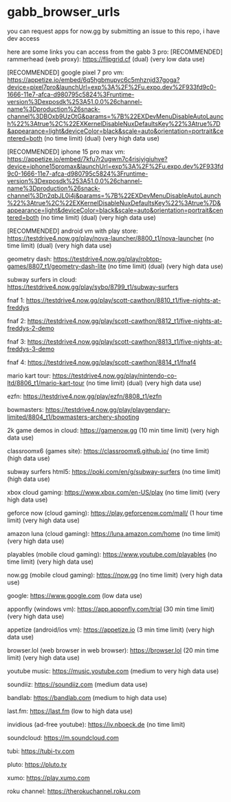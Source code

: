 # gabb_browser_urls
you can request apps for now.gg by submitting an issue to this repo, i have dev access

here are some links you can access from the gabb 3 pro:
[RECOMMENDED] rammerhead (web proxy): https://flipgrid.cf (dual) (very low data use)

[RECOMMENDED] google pixel 7 pro vm: https://appetize.io/embed/6q5hgbmupyc6c5mhznjd37goga?device=pixel7pro&launchUrl=exp%3A%2F%2Fu.expo.dev%2F933fd9c0-1666-11e7-afca-d980795c5824%3Fruntime-version%3Dexposdk%253A51.0.0%26channel-name%3Dproduction%26snack-channel%3DBOxb9UzOtG&params=%7B%22EXDevMenuDisableAutoLaunch%22%3Atrue%2C%22EXKernelDisableNuxDefaultsKey%22%3Atrue%7D&appearance=light&deviceColor=black&scale=auto&orientation=portrait&centered=both (no time limit) (dual) (very high data use)

[RECOMMENDED] iphone 15 pro max vm: https://appetize.io/embed/7kfu7r2ugwm7c4risjyigiuhve?device=iphone15promax&launchUrl=exp%3A%2F%2Fu.expo.dev%2F933fd9c0-1666-11e7-afca-d980795c5824%3Fruntime-version%3Dexposdk%253A51.0.0%26channel-name%3Dproduction%26snack-channel%3Dn2qbJL0i4j&params=%7B%22EXDevMenuDisableAutoLaunch%22%3Atrue%2C%22EXKernelDisableNuxDefaultsKey%22%3Atrue%7D&appearance=light&deviceColor=black&scale=auto&orientation=portrait&centered=both (no time limit) (dual) (very high data use)

[RECOMMENDED] android vm with play store: https://testdrive4.now.gg/play/nova-launcher/8800_t1/nova-launcher (no time limit) (dual) (very high data use)

geometry dash: https://testdrive4.now.gg/play/robtop-games/8807_t1/geometry-dash-lite (no time limit) (dual) (very high data use)

subway surfers in cloud: https://testdrive4.now.gg/play/sybo/8799_t1/subway-surfers

fnaf 1: https://testdrive4.now.gg/play/scott-cawthon/8810_t1/five-nights-at-freddys

fnaf 2: https://testdrive4.now.gg/play/scott-cawthon/8812_t1/five-nights-at-freddys-2-demo

fnaf 3: https://testdrive4.now.gg/play/scott-cawthon/8813_t1/five-nights-at-freddys-3-demo

fnaf 4: https://testdrive4.now.gg/play/scott-cawthon/8814_t1/fnaf4

mario kart tour: https://testdrive4.now.gg/play/nintendo-co-ltd/8806_t1/mario-kart-tour (no time limit) (dual) (very high data use)

ezfn: https://testdrive4.now.gg/play/ezfn/8808_t1/ezfn

bowmasters: https://testdrive4.now.gg/play/playgendary-limited/8804_t1/bowmasters-archery-shooting

2k game demos in cloud: https://gamenow.gg (10 min time limit) (very high data use)

classroomx6 (games site): https://classroomx6.github.io/ (no time limit) (high data use)

subway surfers html5: https://poki.com/en/g/subway-surfers (no time limit) (high data use)

xbox cloud gaming: https://www.xbox.com/en-US/play (no time limit) (very high data use)

geforce now (cloud gaming): https://play.geforcenow.com/mall/ (1 hour time limit) (very high data use)

amazon luna (cloud gaming): https://luna.amazon.com/home (no time limit) (very high data use)

playables (mobile cloud gaming): https://www.youtube.com/playables (no time limit) (very high data use)

now.gg (mobile cloud gaming): https://now.gg (no time limit) (very high data use)

google: https://www.google.com (low data use)

apponfly (windows vm): https://app.apponfly.com/trial (30 min time limit) (very high data use)

appetize (android/ios vm): https://appetize.io (3 min time limit) (very high data use)

browser.lol (web browser in web browser): https://browser.lol (20 min time limit) (very high data use)

youtube music: https://music.youtube.com (medium to very high data use)

soundiiz: https://soundiiz.com (medium data use)

bandlab: https://bandlab.com (medium to high data use)

last.fm: https://last.fm (low to high data use)

invidious (ad-free youtube): https://iv.nboeck.de (no time limit)

soundcloud: https://m.soundcloud.com

tubi: https://tubi-tv.com

pluto: https://pluto.tv

xumo: https://play.xumo.com

roku channel: https://therokuchannel.roku.com
